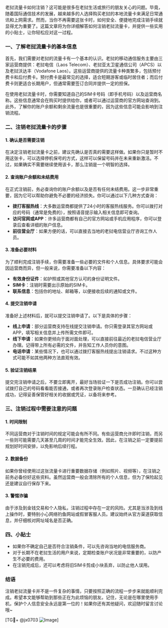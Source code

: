 老挝流量卡如何注销？这可能是很多在老挝生活或旅行的朋友关心的问题。毕竟，随着国际通信技术的发展，越来越多的人选择购买老挝的本地流量卡来满足日常通讯和上网需求。然而，当你不再需要这张卡时，如何安全、便捷地完成注销手续就显得尤为重要了。这篇文章将为你详细解答如何注销老挝流量卡，并提供一些实用的小贴士，让你轻松应对这一过程。

### 一、了解老挝流量卡的基本信息

首先，我们需要对老挝的流量卡有一个基本的认识。老挝的移动通信服务主要由三家运营商提供：老挝电信（Laos Telecom）、老挝亚太卫星通信公司（APCS）以及老挝沃达丰（Vodafone Laos）。这些运营商提供的流量卡种类繁多，包括预付费卡和后付费卡。预付费卡是最常见的选择，适合短期游客或临时居住者；而后付费卡则更适合长期用户，但通常需要签订合同并提供一定的担保。

在使用老挝流量卡时，你需要知道自己的SIM卡号码（即手机号码）以及运营商名称。这些信息通常会在购买时提供给你，或者可以通过运营商的官方网站查询到。此外，了解你的账户余额和剩余流量也是很重要的，因为这些信息可能会影响到注销流程。

### 二、注销老挝流量卡的步骤

#### 1. 确认是否需要注销
在决定注销老挝流量卡之前，建议先确认是否真的需要这样做。如果你只是暂时不用这张卡，可以选择停机保号的方式，这样可以保留号码并在未来重新激活。不过，如果确实不需要继续使用该卡，那么注销是一个明智的选择。

#### 2. 查询账户余额和未结费用
在正式注销前，务必查询你的账户余额以及是否有任何未结费用。这一步非常重要，因为它可以帮助你避免不必要的经济损失。你可以通过以下几种方式查询：

- **拨打客服热线**：大多数运营商都提供了24小时的客服热线服务。你可以拨打对应的号码（通常是免费的），按照语音提示输入相关信息即可查询。
- **访问官网或APP**：许多运营商都有自己的官方网站或手机应用程序，你可以登录后查看详细的账户信息。
- **前往营业厅**：如果方便的话，可以直接去当地的老挝电信营业厅咨询工作人员。

#### 3. 准备必要材料
为了顺利完成注销手续，你需要准备一些必要的文件和个人信息。具体要求可能会因运营商而异，但一般来说，你需要准备以下内容：

- **有效身份证件**：如护照或其他官方认可的身份证明文件。
- **SIM卡**：注销时需要出示原始的SIM卡。
- **联系信息**：包括你的地址、邮箱等，以便接收后续的通知或文件。

#### 4. 提交注销申请
准备好上述材料后，就可以提交注销申请了。以下是具体的步骤：

- **线上申请**：部分运营商支持在线提交注销申请。你只需登录其官方网站或APP，填写相关信息并上传所需文件即可。
- **线下申请**：如果你更倾向于面对面处理，可以直接前往最近的老挝电信营业厅办理。记得带上所有必需的文件，并告知工作人员你的意图。
- **电话申请**：某些情况下，也可以通过拨打客服热线提出注销请求。不过这种方式可能不如其他两种方法直观有效。

#### 5. 验证注销结果
提交完注销申请之后，不要立即离开，最好当场验证一下是否成功注销。你可以尝试拨打自己的号码看看能否接通，或者再次登录账户检查状态。一旦确认已经注销成功，记得妥善保管好相关的收据或凭证，以备将来参考。

### 三、注销过程中需要注意的问题

#### 1. 时间限制
不同运营商对于注销时间的规定可能会有所不同。有些运营商允许即时注销，而另一些则可能需要几天甚至几周的时间才能完全生效。因此，在注销之前一定要提前规划好时间安排，以免影响后续行程。

#### 2. 数据备份
如果你曾经使用过这张流量卡进行重要数据存储（例如照片、视频等），在注销之前务必备份好这些资料。虽然运营商一般会清除所有的个人信息，但为了保险起见还是建议自行保存下来。

#### 3. 警惕诈骗
由于涉及到金钱交易和个人隐私，注销过程中存在一定的风险。尤其是当涉及到线上操作时，要特别小心网络钓鱼网站或假冒客服人员。建议始终从官方渠道获取信息，并仔细核对网址域名是否正确。

### 四、小贴士
- 如果你不确定自己是否符合注销条件，可以先咨询当地的电信服务商。
- 对于长期不在老挝生活的用户来说，定期检查账户状况是非常重要的，以防产生不必要的费用。
- 在注销完成后，还可以考虑将旧SIM卡剪成小块丢弃，以防止他人误用。

### 结语
注销老挝流量卡并不是一件复杂的事情，只要按照正确的流程一步步来就能顺利完成。希望本文能够帮助到那些正在为此烦恼的朋友。记住，无论是在哪里使用手机，保护个人信息安全永远是第一位的！如果你还有其他疑问，欢迎随时留言讨论哦~

[TG💪+ @jx0703 ![Image](https://github.com/user-attachments/assets/dbca1d08-cadb-493c-b0ec-ad6f7a83f270)]